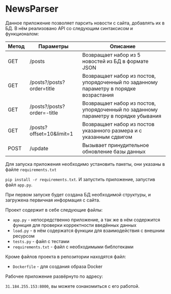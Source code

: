 # NewsParser

Данное приложение позволяет парсить новости с сайта, добавлять их в БД. 
В нём реализовано API со следующим синтаксисом и функционалом: 

| Метод 	| Параметры                  	| Описание                                                                                	|
|-------	|----------------------------	|-----------------------------------------------------------------------------------------	|
| GET   	| /posts                     	| Возвращает набор из 5 новостей из БД в формате JSON                                     	|
| GET   	| /posts?/posts?order=title  	| Возвращает набор из постов, упорядоченный по заданному параметру в порядке возрастания  	|
| GET   	| /posts?/posts?order=-title 	| Возвращает набор из постов, упорядоченный по заданному параметру в порядке убывания     	|
| GET   	| /posts?offset=10&limit=1   	| Возвращает набор из постов указанного размера и с указанным сдвигом                     	|
| POST  	| /update                    	| Вызывает принудительное обновление базы данных                                          	|

Для запуска приложения необходимо установить пакеты, они указаны в файле `requirements.txt`

`pip install -r requirements.txt`.
И запустить приложение, запустив файл `app.py`.

При первом запуске будет создана БД необходимой структуры, и загружена первичная информация с сайта. 

Проект содержит в себе следующие файлы:

* `app.py` - непосредственно приложение, а так же в нём содержится функция для проверки корректности введённых данных
* `load.py` - в нём содержатся функции для взаимодействия с внешним ресурсом
* `tests.py` - файл с тестами
* `requirements.txt` - файл с необходимыми библотеками

Кроме файлов проекта в репозитории находятся файл:

* `Dockerfile` - для создания образа Docker


Рабочее приложение развёрнуто по адресу:

`31.184.255.153:8000`, вы можете ознакомиться с его работой.

